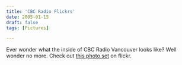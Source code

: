```yaml
---
title: 'CBC Radio Flickrs'
date: 2005-01-15
draft: false
tags: [Pictures]

---
```


Ever wonder what the inside of CBC Radio Vancouver looks like? Well wonder no more. Check out [this photo set](http://www.flickr.com/photos/tod/sets/56445/) on flickr.